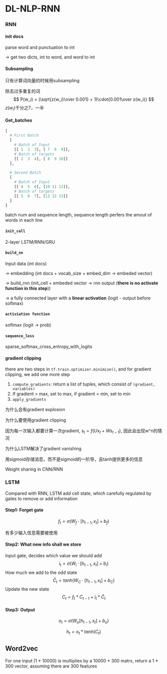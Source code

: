 # DL-NLP-RNN

### RNN

#### init docs

parse word and punctuation to int

-> get two dicts, int to word, and word to int

#### Subsampling

只有计算词向量的时候用subsampling

除去过多重复的词
$$
P(w_i) = (\sqrt{z(w_i)\over 0.001} + 1)\cdot{0.001\over z(w_i)}
$$
$z(w_i)$千分之7，一半

#### Get_batches

```python
[
  # First Batch
  [
    # Batch of Input
    [[ 1  2  3], [ 7  8  9]],
    # Batch of targets
    [[ 2  3  4], [ 8  9 10]]
  ],
 
  # Second Batch
  [
    # Batch of Input
    [[ 4  5  6], [10 11 12]],
    # Batch of targets
    [[ 5  6  7], [11 12 13]]
  ]
]
```
batch num and sequence length, sequence length perfers the amout of words in each line

#### `init_cell`

2-layer LSTM/RNN/GRU

#### `build_nn`

Input data (int docs)

-> embedding (int docs + vocab_size + embed_dim -> embeded vector)

-> build_rnn (init_cell + embeded vector -> rnn output (**there is no activate function in this step**))

-> a fully connected layer with a **linear activation** (logit - output before softmax)

#### `activiation function`

softmax (logit -> prob)

#### `sequence_loss`

sparse_softmax_cross_entropy_with_logits

#### gradient clipping

there are two steps in `tf.train.optimizer.minimize()`, and for gradient clipping, we add one more step

1. `compute_gradients`: return a list of tuples, which consist of `(gradient, variables)`
2. If gradient > max, set to max, if gradient < min, set to min
3. `apply_gradients`

为什么会有gradient explosion

为什么要使用gradient clipping

因为每一次输入都要计算一次gradient, $s_t = f(Ux_t + Ws_{t-1})$, 因此会出现w^n的情况

为什么LSTM解决了gradient vanishing

用sigmoid存储消息，而不是sigmoid的一阶导，且tanh提供更多的信息 

Weight sharing in CNN/RNN

### LSTM

Compared with RNN, LSTM add cell state, which carefully regulated by gates to remove or add information

#### Step1: Forget gate

$$
f_t = \sigma(W_f\cdot[h_{t-1}, x_t] + b_f)
$$

有多少输入信息需要被使用

#### Step2: What new info shall we store

Input gate, decides which value we should add
$$
i_t = \sigma(W_i\cdot[h_{t-1}, x_t] + b_i)
$$
How much we add to the odd state
$$
\hat C_t = tanh(W_C\cdot[h_{t-1}, x_t] + b_C)
$$
Update the new state
$$
C_t = f_t * C_{t-1} + i_t * \hat C_t
$$

#### Step3: Output

$$
o_t = \sigma(W_o[h_{t-1}, x_t] + b_o)
$$

$$
h_t = o_t * tanh(C_t)
$$

## Word2vec

For one input (1 * 10000) is multiplies by a 10000 * 300 matrx, return a 1 * 300 vector, assuming there are 300 features